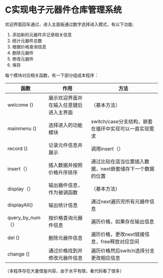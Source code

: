# C实现电子元器件仓库管理系统

欢迎界面回车通过，进入主面板通过数字选择进入模式，有以下功能:

1. 添加新的元器件并记录相关信息
2. 统计元器件总数
3. 根据价格查询信息
4. 删除元器件
5. 修改元器件
6. 保存

每个模块对应相关函数，有一下部分组成本程序：

| 函数             | 作用                                   | 方法                                                     |
| ---------------- | -------------------------------------- | -------------------------------------------------------- |
| welcome ()       | 展示欢迎界面并在输入任意键后进入主界面 | （基本方法）                                             |
| mainmenu ()      | 选择进入的功能模块                     | switch/case分支结构，嵌套在循环中实现可以一直实现需求    |
| record ()        | 记录元件信息并展示                     | 调用insert（）                                           |
| insert（）       | 插入数据并按照价格升序排序             | 通过比较在适当位置插入数据，next嵌套储存下一个数据的位置 |
| display（）      | 输出器件信息，作为被调函数             | （基本方法）                                             |
| displayAll()     | 输出统计信息                           | 通过next遍历完所有元器件信息                             |
| query_by_num（） | 按价格查询元器件信息                   | 遍历价格，如果存在输出信息                               |
| del ()           | 删除元器件信息                         | 遍历价格，更改next链接信息，free释放对应空间             |
| change ()        | 通过价格找到并修改元器件信息           | 遍历价格然后switch选择分支更改相应信息                   |



（本程序存在大量借鉴内容，由于水平有限，看代码看了很多）